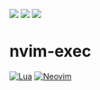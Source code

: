 ![](https://github.com/github/docs/actions/workflows/test.yml/badge.svg)
![](https://github.com/github/docs/actions/workflows/format.yml/badge.svg)
![](https://github.com/github/docs/actions/workflows/lint.yml/badge.svg)

# nvim-exec
[![Lua](https://img.shields.io/badge/Lua-blue.svg?style=for-the-badge&logo=lua)](http://www.lua.org)
[![Neovim](https://img.shields.io/badge/Neovim%200.8+-green.svg?style=for-the-badge&logo=neovim)](https://neovim.io)

